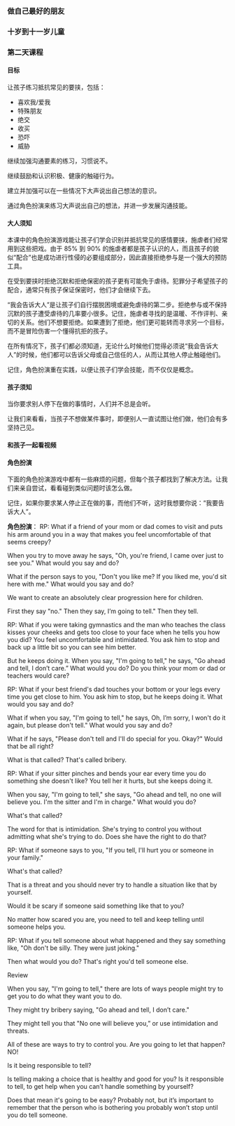 ### 做自己最好的朋友

### 十岁到十一岁儿童

### 第二天课程

#### 目标

让孩子练习抵抗常见的要挟，包括：
* 喜欢我/爱我
* 特殊朋友
* 绝交
* 收买
* 恐吓
* 威胁

继续加强沟通要素的练习，习惯说不。

继续鼓励和认识积极、健康的触碰行为。

建立并加强可以在一些情况下大声说出自己想法的意识。

通过角色扮演来练习大声说出自己的想法，并进一步发展沟通技能。

#### 大人须知

本课中的角色扮演游戏能让孩子们学会识别并抵抗常见的感情要挟，施虐者们经常用到这些把戏。由于 85% 到 90% 的施虐者都是孩子认识的人，而且孩子的貌似“配合”也是成功进行性侵的必要组成部分，因此直接拒绝参与是一个强大的预防工具。

在受到要挟时拒绝沉默和拒绝保密的孩子更有可能免于虐待。犯罪分子希望孩子的配合，通常只有孩子保证保密时，他们才会继续下去。

“我会告诉大人”是让孩子们自行摆脱困境或避免虐待的第二步。拒绝参与或不保持沉默的孩子遭受虐待的几率要小很多。记住，施虐者寻找的是温暖、不作评判、亲切的关系。他们不想要拒绝。如果遭到了拒绝，他们更可能转而寻求另一个目标，而不是冒险伤害一个懂得抗拒的孩子。

在所有情况下，孩子们都必须知道，无论什么时候他们觉得必须说“我会告诉大人”的时候，他们都可以告诉父母或自己信任的人，从而让其他人停止触碰他们。

记住，角色扮演重在实践，以便让孩子们学会技能，而不仅仅是概念。

#### 孩子须知

当你要求别人停下在做的事情时，人们并不总是会听。

让我们来看看，当孩子不想做某件事时，即便别人一直试图让他们做，他们会有多坚持己见。

#### 和孩子一起看视频

#### 角色扮演

下面的角色扮演游戏中都有一些麻烦的问题，但每个孩子都找到了解决方法。让我们来亲自尝试，看看碰到类似问题时该怎么做。

记住，如果你要求某人停止正在做的事，而他们不听，这时我想要你说：“我要告诉大人”。

**角色扮演**：
RP: What if a friend of your mom or dad comes to visit and puts his arm around you in a way that makes you feel uncomfortable of that seems creepy?

When you try to move away he says, "Oh, you're friend, I came over just to see you." What would you say and do?

What if the person says to you, "Don't you like me? If you liked me, you'd sit here with me." What would you say and do?

We want to create an absolutely clear progression here for children.

First they say "no." Then they say, I’m going to tell." Then they tell.

RP: What if you were taking gymnastics and the man who teaches the class kisses your cheeks and gets too close to your face when he tells you how you did? You feel uncomfortable and intimidated. You ask him to stop and back up a little bit so you can see him better.

But he keeps doing it. When you say, "I'm going to tell," he says, "Go ahead and tell, I don’t care.” What would you do? Do you think your mom or dad or teachers would care?

RP: What if your best friend's dad touches your bottom or your legs every time you get close to him. You ask him to stop, but he keeps doing it. What would you say and do?

What if when you say, "I'm going to tell," he says, Oh, I’m sorry, I won't do it again, but please don't tell." What would you say and do?

What if he says, "Please don't tell and I'll do special for you. Okay?" Would that be all right?

What is that called? That's called bribery.

RP: What if your sitter pinches and bends your ear every time you do something she doesn't like? You tell her it hurts, but she keeps doing it.

When you say, "I'm going to tell," she says, "Go ahead and tell, no one will believe you. I'm the sitter and I'm in charge." What would you do?

What's that called?

The word for that is intimidation. She's trying to control you without admitting what she's trying to do. Does she have the right to do that?

RP: What if someone says to you, "If you tell, I'll hurt you or someone in your family."

What's that called?

That is a threat and you should never try to handle a situation like that by yourself.

Would it be scary if someone said something like that to you?

No matter how scared you are, you need to tell and keep telling until someone helps you.

RP: What if you tell someone about what happened and they say something like, "Oh don't be silly. They were just joking."

Then what would you do? That's right you'd tell someone else.

Review

When you say, "I'm going to tell," there are lots of ways people might try to get you to do what they want you to do.

They might try bribery saying, "Go ahead and tell, I don’t care."

They might tell you that "No one will believe you,” or use intimidation and threats.

All of these are ways to try to control you. Are you going to let that happen? NO!

Is it being responsible to tell?

Is telling making a choice that is healthy and good for you? Is it responsible to tell, to get help when you can’t handle something by yourself?

Does that mean it's going to be easy? Probably not, but it’s important to remember that the person who is bothering you probably won’t stop until you do tell someone.

